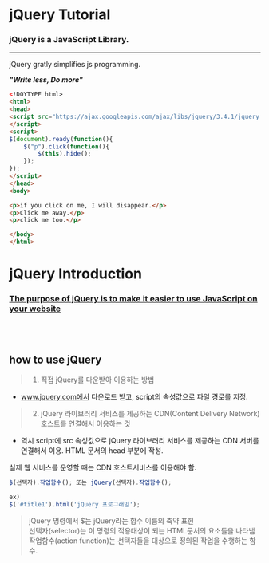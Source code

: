 # jQuery Tutorial

### jQuery is a JavaScript Library.
--------------------------

jQuery gratly simplifies js programming.

***"Write less, Do more"***

```html
<!DOYTYPE html>
<html>
<head>
<script src="https://ajax.googleapis.com/ajax/libs/jquery/3.4.1/jquery.min.js">
</script>
<script>
$(document).ready(function(){
    $("p").click(function(){
        $(this).hide();
    });
});
</script>
</head>
<body>

<p>if you click on me, I will disappear.</p>
<p>Click me away.</p>
<p>click me too.</p>

</body>
</html>
```

# jQuery Introduction

### <u>The purpose of jQuery is to make it easier to use JavaScript on your website</u>

<br>
<br>

## how to use jQuery

> 1. 직접 jQuery를 다운받아 이용하는 방법<br>
- www.jquery.com에서 다운로드 받고, script의 속성값으로 파일 경로를 지정.

> 2. jQuery 라이브러리 서비스를 제공하는 CDN(Content Delivery Network) 호스트를 연결해서 이용하는 것
- 역시 script에 src 속성값으로 jQuery 라이브러리 서비스를 제공하는 CDN 서버를 연결해서 이용. HTML 문서의 head 부분에 작성.

실제 웹 서비스를 운영할 때는 CDN 호스트서비스를 이용해야 함.

```JavaScript
$(선택자).작업함수(); 또는 jQuery(선택자).작업함수();

ex)
$('#title1').html('jQuery 프로그래밍');
```

> jQuery 명령에서 $는 jQuery라는 함수 이름의 축약 표현<br>
> 선택자(selector)는 이 명령의 적용대상이 되는 HTML문서의 요소들을 나타냄<br>
> 작업함수(action function)는 선택자들을 대상으로 정의된 작업을 수행하는 함수.

<br>
<br>
